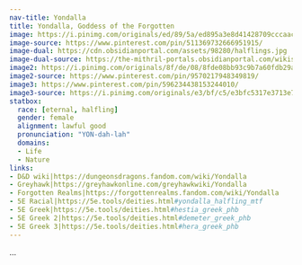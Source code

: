 ```yaml
---
nav-title: Yondalla
title: Yondalla, Goddess of the Forgotten
image: https://i.pinimg.com/originals/ed/89/5a/ed895a3e8d41428709cccaac388c5a09.jpg
image-source: https://www.pinterest.com/pin/511369732666951915/
image-dual: https://cdn.obsidianportal.com/assets/98280/halflings.jpg
image-dual-source: https://the-mithril-portals.obsidianportal.com/wikis/main-page
image2: https://i.pinimg.com/originals/8f/de/08/8fde08bb93c9b7a60fdb29a0fa20e88d.png
image2-source: https://www.pinterest.com/pin/9570217948349819/
image3: https://www.pinterest.com/pin/596234438153244010/
image3-source: https://i.pinimg.com/originals/e3/bf/c5/e3bfc5317e3713e79a9e153544796022.jpg
statbox:
  race: [eternal, halfling]
  gender: female
  alignment: lawful good
  pronunciation: "YON-dah-lah"
  domains:
  - Life
  - Nature
links:
- D&D wiki|https://dungeonsdragons.fandom.com/wiki/Yondalla
- Greyhawk|https://greyhawkonline.com/greyhawkwiki/Yondalla
- Forgotten Realms|https://forgottenrealms.fandom.com/wiki/Yondalla
- 5E Racial|https://5e.tools/deities.html#yondalla_halfling_mtf
- 5E Greek|https://5e.tools/deities.html#hestia_greek_phb
- 5E Greek 2|https://5e.tools/deities.html#demeter_greek_phb
- 5E Greek 3|https://5e.tools/deities.html#hera_greek_phb
---
```


...
